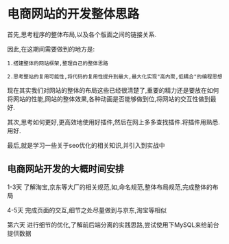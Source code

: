 # 电商网站的开发整体思路
首先,思考程序的整体布局,以及各个版面之间的链接关系.

因此,在这期间需要做到的地方是:

    1.搭建整体的网站框架,整理自己的整体思路

    2.思考整站的复用可能性,将代码的复用性提升到最大,最大化实现"高内聚,低耦合"的编程思想

现在其实我们对网站的整体的布局这些已经很清楚了,重要的精力还是要放在如何将网站的性能,网站的整体效果,各种动画是否能够做到位,将网站的交互性做到最好.

其次,思考如何更好,更高效地使用好插件,然后在网上多多查找插件.将插件用熟悉.用好.

最后,就是学习一些关于seo优化的相关知识,并引入到实战中

## 电商网站开发的大概时间安排

1-3天  了解淘宝,京东等大厂的相关规范,如,命名规范,整体布局规范,完成整体的布局

4-5天  完成页面的交互,细节之处尽量做到与京东,淘宝等相似

第六天 进行细节的优化,了解前后端分离的实践思路,尝试使用下MySQL来给前台提供数据